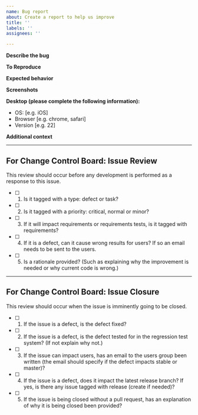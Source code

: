 ```yaml
---
name: Bug report
about: Create a report to help us improve
title: ''
labels: ''
assignees: ''

---
```


**Describe the bug**

**To Reproduce**


**Expected behavior**


**Screenshots**


**Desktop (please complete the following information):**
 - OS: [e.g. iOS]
 - Browser [e.g. chrome, safari]
 - Version [e.g. 22]

**Additional context**

----------------
For Change Control Board: Issue Review
----------------
This review should occur before any development is performed as a response to this issue.
- [ ] 1. Is it tagged with a type: defect or task?
- [ ] 2. Is it tagged with a priority: critical, normal or minor?
- [ ] 3. If it will impact requirements or requirements tests, is it tagged with requirements?
- [ ] 4. If it is a defect, can it cause wrong results for users? If so an email needs to be sent to the users.
- [ ] 5. Is a rationale provided? (Such as explaining why the improvement is needed or why current code is wrong.)

-------
For Change Control Board: Issue Closure
-------
This review should occur when the issue is imminently going to be closed.
- [ ] 1. If the issue is a defect, is the defect fixed?
- [ ] 2. If the issue is a defect, is the defect tested for in the regression test system?  (If not explain why not.)
- [ ] 3. If the issue can impact users, has an email to the users group been written (the email should specify if the defect impacts stable or master)?
- [ ] 4. If the issue is a defect, does it impact the latest release branch? If yes, is there any issue tagged with release (create if needed)?
- [ ] 5. If the issue is being closed without a pull request, has an explanation of why it is being closed been provided?
